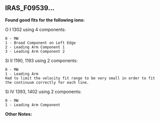 ## IRAS_F09539...

**Found good fits for the following ions:**

O I 1302 using 4 components:
```
0 - MW
1 - Broad Component on Left Edge
2 - Leading Arm Component 1
3 - Leading Arm Component 2
```
Si II 1190, 1193 using 2 components:
```
0 - MW
1 - Leading Arm
Had to limit the velocity fit range to be very small in order to fit the continuum correctly for each line.

```
Si IV 1393, 1402 using 2 components:
```
0 - MW
1 - Leading Arm Component
```

**Other Notes:**

